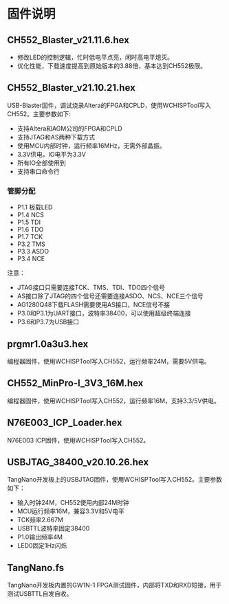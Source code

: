 # 固件说明

## CH552_Blaster_v21.11.6.hex

- 修改LED的控制逻辑，忙时低电平点亮，闲时高电平熄灭。
- 优化性能，下载速度提高到原始版本的3.88倍，基本达到CH552极限。

## CH552_Blaster_v21.10.21.hex

USB-Blaster固件，调试烧录Altera的FPGA和CPLD，使用WCHISPTool写入CH552。主要参数如下:

- 支持Altera和AGM公司的FPGA和CPLD
- 支持JTAG和AS两种下载方式
- 使用MCU内部时钟，运行频率16MHz，无需外部晶振。
- 3.3V供电，IO电平为3.3V
- 所有IO全部使用到
- 支持串口命令行

### 管脚分配

- P1.1 板载LED
- P1.4 NCS
- P1.5 TDI
- P1.6 TDO
- P1.7 TCK
- P3.2 TMS
- P3.3 ASDO
- P3.4 NCE

注意：

- JTAG接口只需要连接TCK、TMS、TDI、TDO四个信号
- AS接口除了JTAG的四个信号还需要连接ASDO、NCS、NCE三个信号
- AG1280Q48下载FLASH需要使用AS接口，NCE信号不接
- P3.0和P3.1为UART接口，波特率38400，可以使用超级终端连接
- P3.6和P3.7为USB接口

## prgmr1.0a3u3.hex

编程器固件，使用WCHISPTool写入CH552，运行频率24M，需要5V供电。

## CH552_MinPro-I_3V3_16M.hex

编程器固件，使用WCHISPTool写入CH552，运行频率16M，支持3.3/5V供电。

## N76E003_ICP_Loader.hex

N76E003 ICP固件，使用WCHISPTool写入CH552。

## USBJTAG_38400_v20.10.26.hex

TangNano开发板上的USBJTAG固件，使用WCHISPTool写入CH552。主要参数如下：

- 输入时钟24M，CH552使用内部24M时钟
- MCU运行频率16M，兼容3.3V和5V电平
- TCK频率2.667M
- USBTTL波特率固定38400
- P1.0输出频率4M
- LED0固定1Hz闪烁

## TangNano.fs

TangNano开发板内置的GW1N-1 FPGA测试固件，内部将TXD和RXD短接，用于测试USBTTL自发自收。